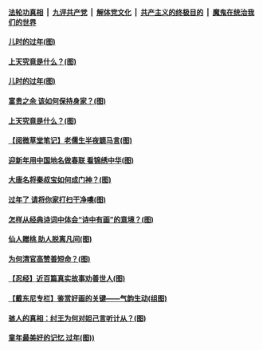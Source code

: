 

####  [法轮功真相](../../../../basic/blob/master/README.md?t=02111801) &nbsp;|&nbsp; [九评共产党](../../../../9ping.md/blob/master/README.md?t=02111801) &nbsp;|&nbsp; [解体党文化](../../../../jtdwh.md/blob/master/README.md?t=02111801)  &nbsp;|&nbsp; [共产主义的终极目的](../../../../gczydzjmd.md/blob/master/README.md?t=02111801) &nbsp;|&nbsp; [魔鬼在统治我们的世界](../../../../mgztzwmdsj.md/blob/master/README.md?t=02111801) 


#### [儿时的过年(图)](../pages/p7/961817.md?t=02111801) 



#### [上天究竟是什么？(图)](../pages/p7/961681.md?t=02111801) 



#### [儿时的过年(图)](../pages/p7/961817.md?t=02111801) 

#### [富贵之余 该如何保持身家？(图)](../pages/p7/961640.md?t=02111801) 



#### [上天究竟是什么？(图)](../pages/p7/961681.md?t=02111801) 


#### [【阅微草堂笔记】老儒生半夜聼马言(图)](../pages/p7/956876.md?t=02111801) 

#### [迎新年用中国地名做春联 看锦绣中华(图)](../pages/p7/961913.md?t=02111801) 

#### [大唐名将秦叔宝如何成门神？(图)](../pages/p7/961676.md?t=02111801) 

#### [过年了 请将你家打扫干净噢(图)](../pages/p7/961725.md?t=02111801) 


#### [怎样从经典诗词中体会“诗中有画”的意境？(图)](../pages/p7/961673.md?t=02111801) 

#### [仙人赠桃 助人脱离凡间(图)](../pages/p7/961400.md?t=02111801) 


#### [为何清官高赞善短命？(图)](../pages/p7/960148.md?t=02111801) 

#### [【忍经】近百篇真实故事劝善世人(图)](../pages/p7/961193.md?t=02111801) 

#### [【戴东尼专栏】鉴赏好画的关键——气韵生动(组图)](../pages/p7/953349.md?t=02111801) 

#### [骇人的真相：纣王为何对妲己言听计从？(图)](../pages/p7/961335.md?t=02111801) 

#### [童年最美好的记忆 过年(图))](../pages/p7/959836.md?t=02111801) 

